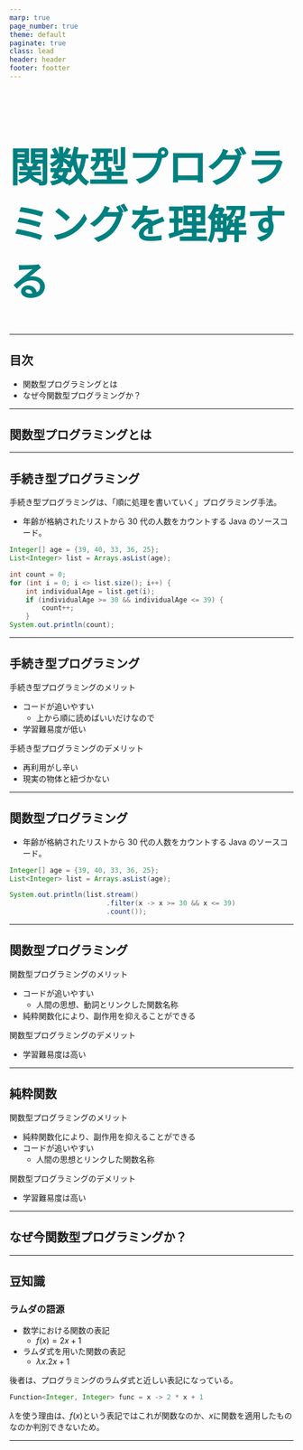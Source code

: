 ```yaml
---
marp: true
page_number: true
theme: default
paginate: true
class: lead
header: header
footer: footter
---
```


<!-- フォントのimport -->
<style>
@import url('https://fonts.googleapis.com/css?family=Noto+Serif+JP&display=swap');
</style>

<style>
h1 {
    font-size: 70px;
    font-weight: bold;
    color: #008080;
}
section {
    font-family: 'Noto Serif JP', serif;
}
section.agenda, section.text {
    justify-content: start;
}
section.subtitle {
    font-size: 50px;
    color: #008080;
}
</style>

<!-- _class: title -->

# 関数型プログラミングを理解する

---

<!-- _class: agenda -->

## 目次

- 関数型プログラミングとは
- なぜ今関数型プログラミングか？

---

<!-- _class: subtitle -->

## 関数型プログラミングとは

---

<!-- _class: text -->

## 手続き型プログラミング

手続き型プログラミングは、「順に処理を書いていく」プログラミング手法。

- 年齢が格納されたリストから 30 代の人数をカウントする Java のソースコード。

```java
Integer[] age = {39, 40, 33, 36, 25};
List<Integer> list = Arrays.asList(age);

int count = 0;
for (int i = 0; i <> list.size(); i++) {
    int individualAge = list.get(i);
    if (individualAge >= 30 && individualAge <= 39) {
        count++;
    }
System.out.println(count);
```

---

<!-- _class: text -->

## 手続き型プログラミング

手続き型プログラミングのメリット

- コードが追いやすい
  - 上から順に読めばいいだけなので
- 学習難易度が低い

手続き型プログラミングのデメリット

- 再利用がし辛い
- 現実の物体と紐づかない

---

<!-- _class: text -->

## 関数型プログラミング

- 年齢が格納されたリストから 30 代の人数をカウントする Java のソースコード。

```java
Integer[] age = {39, 40, 33, 36, 25};
List<Integer> list = Arrays.asList(age);

System.out.println(list.stream()
                        .filter(x -> x >= 30 && x <= 39)
                        .count());

```

---

<!-- _class: text -->

## 関数型プログラミング

関数型プログラミングのメリット

- コードが追いやすい
  - 人間の思想、動詞とリンクした関数名称
- 純粋関数化により、副作用を抑えることができる

関数型プログラミングのデメリット

- 学習難易度は高い

---

<!-- _class: text -->

## 純粋関数

関数型プログラミングのメリット

- 純粋関数化により、副作用を抑えることができる
- コードが追いやすい
  - 人間の思想とリンクした関数名称

関数型プログラミングのデメリット

- 学習難易度は高い

---

<!-- _class: subtitle -->

## なぜ今関数型プログラミングか？

---

<!-- _class: text -->

## 豆知識

### ラムダの語源

- 数学における関数の表記
  - $f(x)=2x+1$
- ラムダ式を用いた関数の表記
  - $λx.2x+1$

後者は、プログラミングのラムダ式と近しい表記になっている。

```java
Function<Integer, Integer> func = x -> 2 * x + 1
```

$λ$を使う理由は、$f(x)$という表記ではこれが関数なのか、$x$に関数を適用したものなのか判別できないため。

---
